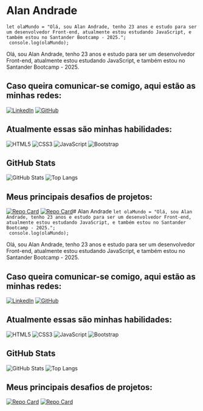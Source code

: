# Alan Andrade
``` let olaMundo = "Olá, sou Alan Andrade, tenho 23 anos e estudo para ser um desenvolvedor Front-end, atualmente estou estudando JavaScript, e também estou no Santander Bootcamp - 2025."; ```<br>
``` console.log(olaMundo);```

Olá, sou Alan Andrade, tenho 23 anos e estudo para ser um desenvolvedor Front-end, atualmente estou estudando JavaScript, e também estou no Santander Bootcamp - 2025.

## Caso queira comunicar-se comigo, aqui estão as minhas redes:
[![LinkedIn](https://img.shields.io/badge/LinkedIn-0077B5?style=for-the-badge&logo=linkedin&logoColor=white)](https://www.linkedin.com/in/alan-andr/)
[![GitHub](https://img.shields.io/badge/GitHub-100000?style=for-the-badge&logo=github&logoColor=white)](https://github.com/alan-andr)

## Atualmente essas são minhas habilidades:
![HTML5](https://img.shields.io/badge/HTML5-E34F26?style=for-the-badge&logo=html5&logoColor=white)
![CSS3](https://img.shields.io/badge/CSS3-1572B6?style=for-the-badge&logo=css3&logoColor=white)
![JavaScript](https://img.shields.io/badge/JavaScript-F7DF1E?style=for-the-badge&logo=javascript&logoColor=black)
![Bootstrap](https://img.shields.io/badge/-boostrap-0D1117?style=for-the-badge&logo=bootstrap&labelColor=0D1117)

## GitHub Stats
![GitHub Stats](https://github-readme-stats.vercel.app/api?username=alan-andr&theme=transparent&bg_color=000&border_color=9EC5AB&show_icons=true&icon_color=9EC5AB&title_color=9EC5AB&text_color=FFF)
![Top Langs](https://github-readme-stats-git-masterrstaa-rickstaa.vercel.app/api/top-langs/?username=alan-andr&bg_color=000&border_color=9EC5AB&title_color=9EC5AB&text_color=FFF)

## Meus principais desafios de projetos:
[![Repo Card](https://github-readme-stats.vercel.app/api/pin/?username=alan-andr&repo=projeto-android&bg_color=000&border_color=9EC5AB&show_icons=true&icon_color=9EC5AB&title_color=9EC5AB&text_color=FFF)](https://github.com/alan-andr/projeto-android)
[![Repo Card](https://github-readme-stats.vercel.app/api/pin/?username=alan-andr&repo=projeto-cordel&bg_color=000&border_color=9EC5AB&show_icons=true&icon_color=9EC5AB&title_color=9EC5AB&text_color=FFF)](https://github.com/alan-andr/projeto-cordel)# Alan Andrade
``` let olaMundo = "Olá, sou Alan Andrade, tenho 23 anos e estudo para ser um desenvolvedor Front-end, atualmente estou estudando JavaScript, e também estou no Santander Bootcamp - 2025."; ```<br>
``` console.log(olaMundo);```

Olá, sou Alan Andrade, tenho 23 anos e estudo para ser um desenvolvedor Front-end, atualmente estou estudando JavaScript, e também estou no Santander Bootcamp - 2025.

## Caso queira comunicar-se comigo, aqui estão as minhas redes:
[![LinkedIn](https://img.shields.io/badge/LinkedIn-0077B5?style=for-the-badge&logo=linkedin&logoColor=white)](https://www.linkedin.com/in/alan-andr/)
[![GitHub](https://img.shields.io/badge/GitHub-100000?style=for-the-badge&logo=github&logoColor=white)](https://github.com/alan-andr)

## Atualmente essas são minhas habilidades:
![HTML5](https://img.shields.io/badge/HTML5-E34F26?style=for-the-badge&logo=html5&logoColor=white)
![CSS3](https://img.shields.io/badge/CSS3-1572B6?style=for-the-badge&logo=css3&logoColor=white)
![JavaScript](https://img.shields.io/badge/JavaScript-F7DF1E?style=for-the-badge&logo=javascript&logoColor=black)
![Bootstrap](https://img.shields.io/badge/-boostrap-0D1117?style=for-the-badge&logo=bootstrap&labelColor=0D1117)

## GitHub Stats
![GitHub Stats](https://github-readme-stats.vercel.app/api?username=alan-andr&theme=transparent&bg_color=000&border_color=9EC5AB&show_icons=true&icon_color=9EC5AB&title_color=9EC5AB&text_color=FFF)
![Top Langs](https://github-readme-stats-git-masterrstaa-rickstaa.vercel.app/api/top-langs/?username=alan-andr&bg_color=000&border_color=9EC5AB&title_color=9EC5AB&text_color=FFF)

## Meus principais desafios de projetos:
[![Repo Card](https://github-readme-stats.vercel.app/api/pin/?username=alan-andr&repo=projeto-android&bg_color=000&border_color=9EC5AB&show_icons=true&icon_color=9EC5AB&title_color=9EC5AB&text_color=FFF)](https://github.com/alan-andr/projeto-android)
[![Repo Card](https://github-readme-stats.vercel.app/api/pin/?username=alan-andr&repo=projeto-cordel&bg_color=000&border_color=9EC5AB&show_icons=true&icon_color=9EC5AB&title_color=9EC5AB&text_color=FFF)](https://github.com/alan-andr/projeto-cordel)
